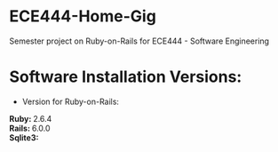 # ECE444-Home-Gig
Semester project on Ruby-on-Rails for ECE444 - Software Engineering

# Software Installation Versions:

* Version for Ruby-on-Rails:

<b> Ruby: </b> 2.6.4 </br>
<b> Rails: </b> 6.0.0 </br>
<b> Sqlite3: </b>
